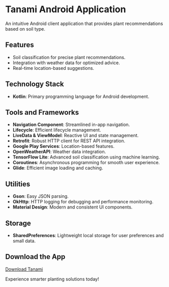 # Tanami Android Application

An intuitive Android client application that provides plant recommendations based on soil type.

## Features
- Soil classification for precise plant recommendations.
- Integration with weather data for optimized advice.
- Real-time location-based suggestions.

## Technology Stack
- **Kotlin**: Primary programming language for Android development.

## Tools and Frameworks
- **Navigation Component**: Streamlined in-app navigation.
- **Lifecycle**: Efficient lifecycle management.
- **LiveData & ViewModel**: Reactive UI and state management.
- **Retrofit**: Robust HTTP client for REST API integration.
- **Google Play Services**: Location-based features.
- **OpenWeatherAPI**: Weather data integration.
- **TensorFlow Lite**: Advanced soil classification using machine learning.
- **Coroutines**: Asynchronous programming for smooth user experience.
- **Glide**: Efficient image loading and caching.

## Utilities
- **Gson**: Easy JSON parsing.
- **OkHttp**: HTTP logging for debugging and performance monitoring.
- **Material Design**: Modern and consistent UI components.

## Storage
- **SharedPreferences**: Lightweight local storage for user preferences and small data.

## Download the App
[Download Tanami](https://github.com/capstone-Tanami/tanami-md/blob/main/tanami.apk)

Experience smarter planting solutions today!
